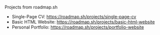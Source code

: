 Projects from roadmap.sh

- Single-Page CV: https://roadmap.sh/projects/single-page-cv
- Basic HTML Website: https://roadmap.sh/projects/basic-html-website
- Personal Portfolio: https://roadmap.sh/projects/portfolio-website
